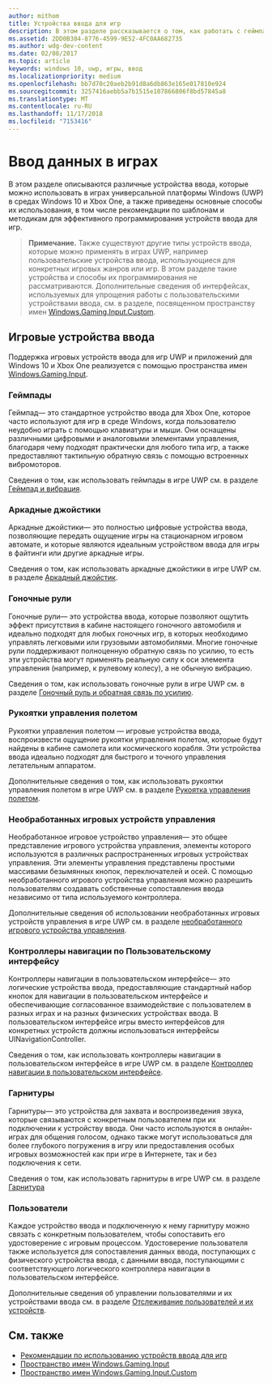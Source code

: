 ```yaml
---
author: mithom
title: Устройства ввода для игр
description: В этом разделе рассказывается о том, как работать с геймпадами и другими устройствами ввода для игр универсальной платформы Windows (UWP).
ms.assetid: 2DD0B384-8776-4599-9E52-4FC0AA682735
ms.author: wdg-dev-content
ms.date: 02/08/2017
ms.topic: article
keywords: windows 10, uwp, игры, ввод
ms.localizationpriority: medium
ms.openlocfilehash: bb7d70c20aeb2b91d8a6db863e165e017810e924
ms.sourcegitcommit: 3257416aebb5a7b1515e107866806f8bd57845a8
ms.translationtype: MT
ms.contentlocale: ru-RU
ms.lasthandoff: 11/17/2018
ms.locfileid: "7153416"
---
```

# <a name="input-for-games"></a>Ввод данных в играх

В этом разделе описываются различные устройства ввода, которые можно использовать в играх универсальной платформы Windows (UWP) в средах Windows 10 и Xbox One, а также приведены основные способы их использования, в том числе рекомендации по шаблонам и методикам для эффективного программирования устройств ввода для игр.

> **Примечание.**    Также существуют другие типы устройств ввода, которые можно применять в играх UWP, например пользовательские устройства ввода, использующиеся для конкретных игровых жанров или игр. В этом разделе такие устройства и способы их программирования не рассматриваются. Дополнительные сведения об интерфейсах, используемых для упрощения работы с пользовательскими устройствами ввода, см. в разделе, посвященном пространству имен [Windows.Gaming.Input.Custom](https://docs.microsoft.com/uwp/api/windows.gaming.input.custom).

## <a name="gaming-input-devices"></a>Игровые устройства ввода

Поддержка игровых устройств ввода для игр UWP и приложений для Windows 10 и Xbox One реализуется с помощью пространства имен [Windows.Gaming.Input](https://docs.microsoft.com/uwp/api/windows.gaming.input).

### <a name="gamepads"></a>Геймпады

Геймпад— это стандартное устройство ввода для Xbox One, которое часто используют для игр в среде Windows, когда пользователю неудобно играть с помощью клавиатуры и мыши. Они оснащены различными цифровыми и аналоговыми элементами управления, благодаря чему подходят практически для любого типа игр, а также предоставляют тактильную обратную связь с помощью встроенных вибромоторов.

Сведения о том, как использовать геймпады в игре UWP см. в разделе [Геймпад и вибрация](gamepad-and-vibration.md).

### <a name="arcade-sticks"></a>Аркадные джойстики

Аркадные джойстики— это полностью цифровые устройства ввода, позволяющие передать ощущение игры на стационарном игровом автомате, и которые являются идеальным устройством ввода для игры в файтинги или другие аркадные игры.

Сведения о том, как использовать аркадные джойстики в игре UWP см. в разделе [Аркадный джойстик](arcade-stick.md).

### <a name="racing-wheels"></a>Гоночные рули

Гоночные рули— это устройства ввода, которые позволяют ощутить эффект присутствия в кабине настоящего гоночного автомобиля и идеально подходят для любых гоночных игр, в которых необходимо управлять легковыми или грузовыми автомобилями. Многие гоночные рули поддерживают полноценную обратную связь по усилию, то есть эти устройства могут применять реальную силу к оси элемента управления (например, к рулевому колесу), а не обычную вибрацию.

Сведения о том, как использовать гоночные рули в игре UWP см. в разделе [Гоночный руль и обратная связь по усилию](racing-wheel-and-force-feedback.md).

### <a name="flight-sticks"></a>Рукоятки управления полетом

Рукоятки управления полетом — игровые устройства ввода, воспроизвести ощущение рукоятки управления полетом, которые будут найдены в кабине самолета или космического корабля. Эти устройства ввода идеально подходят для быстрого и точного управления летательным аппаратом.

Дополнительные сведения о том, как использовать рукоятки управления полетом в игре UWP см. в разделе [Рукоятка управления полетом](flight-stick.md).

### <a name="raw-game-controllers"></a>Необработанных игровых устройств управления

Необработанное игровое устройство управления— это общее представление игрового устройства управления, элементы которого используются в различных распространенных игровых устройствах управления. Эти элементы управления представлены простыми массивами безымянных кнопок, переключателей и осей. С помощью необработанного игрового устройства управления можно разрешить пользователям создавать собственные сопоставления ввода независимо от типа используемого контроллера.

Дополнительные сведения об использовании необработанных игровых устройств управления в игре UWP см. в разделе [необработанного игрового устройства управления](raw-game-controller.md).

### <a name="ui-navigation-controllers"></a>Контроллеры навигации по Пользовательскому интерфейсу

Контроллеры навигации в пользовательском интерфейсе— это логические устройства ввода, предоставляющие стандартный набор кнопок для навигации в пользовательском интерфейсе и обеспечивающие согласованное взаимодействие с пользователем в разных играх и на разных физических устройствах ввода. В пользовательском интерфейсе игры вместо интерфейсов для конкретных устройств должны использоваться интерфейсы UINavigationController.

Сведения о том, как использовать контроллеры навигации в пользовательском интерфейсе в игре UWP см. в разделе [Контроллер навигации в пользовательском интерфейсе](ui-navigation-controller.md).

### <a name="headsets"></a>Гарнитуры

Гарнитуры— это устройства для захвата и воспроизведения звука, которые связываются с конкретным пользователем при их подключении к устройству ввода. Они часто используются в онлайн-играх для общения голосом, однако также могут использоваться для более глубокого погружения в игру или предоставления особых игровых возможностей как при игре в Интернете, так и без подключения к сети.

Сведения о том, как использовать гарнитуры в игре UWP см. в разделе [Гарнитура](headset.md)

### <a name="users"></a>Пользователи

Каждое устройство ввода и подключенную к нему гарнитуру можно связать с конкретным пользователем, чтобы сопоставить его удостоверение с игровым процессом. Удостоверение пользователя также используется для сопоставления данных ввода, поступающих с физического устройства ввода, с данными ввода, поступающими с соответствующего логического контроллера навигации в пользовательском интерфейсе.

Дополнительные сведения об управлении пользователями и их устройствами ввода см. в разделе [Отслеживание пользователей и их устройств](input-practices-for-games.md#tracking-users-and-their-devices).

## <a name="see-also"></a>См. также

* [Рекомендации по использованию устройств ввода для игр](input-practices-for-games.md)
* [Пространство имен Windows.Gaming.Input](https://docs.microsoft.com/uwp/api/windows.gaming.input)
* [Пространство имен Windows.Gaming.Input.Custom](https://docs.microsoft.com/uwp/api/windows.gaming.input.custom)